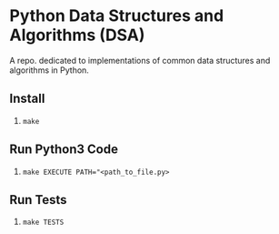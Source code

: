 # Python Data Structures and Algorithms (DSA)

A repo. dedicated to implementations of common data structures and algorithms in Python.

## Install

1. `make`

## Run Python3 Code

1. `make EXECUTE PATH="<path_to_file.py>`

## Run Tests

1. `make TESTS`
